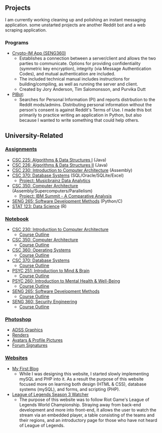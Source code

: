 ## Projects
I am currently working cleaning up and polishing an instant messaging application. some unstarted projects are another Reddit bot and a web scraping application. 
### Programs
 * [Crypto-IM App \(SENG360\)](/Instant%20Messenger%20App%20(SENG%20360))
    * Establishes a connection between a server/client and allows the two parties to communicate. Options for providing confidentiality (symmetric key encryption), integrity (via Message Authentication Codes), and mutual authentication are included.
    * The included technical manual includes instructions for building/compiling, as well as running the server and client.
    * Created by Jory Anderson, Tim Salomonsson, and Purvika Dutt
 * [PIBot](https://github.com/JoryAnderson/PIBot): 
	* Searches for Personal Information (PI) and reports distrbution to the Reddit mods/admins. Distributing personal information without the person's consent is against Reddit's Terms of Use. I made this bot primarily to practice writing an application in Python, but also because I wanted to write something that could help others.

## University-Related
### [Assignments](/Assignments/)
* [CSC 225: Algorithms & Data Structures I](/Assignments/CSC%20225/) (Java)
* [CSC 226: Algorithms & Data Structures II](/Assignments/CSC%20226) (Java)
* [CSC 230: Introduction to Computer Architecture](/Assignments/CSC%20230) (Assembly) 
* [CSC 370: Database Systems](/Assignments/CSC%20370) (SQL/Oracle/SQLite/Excel)
	* [Project: Musicbrainz Data Analytics](/Assignments/CSC%20370/Project/Report.pdf)
* [CSC 350: Computer Architecture](/Assignments/CSC%20350) (Assembly/Supercomputers/Parallelism)
	* [Project: IBM Summit - A Comparative Analysis](/Assignments/CSC%20350/P2/Report.pdf) 
* [SENG 265: Software Development Methods](/Assignments/SENG%20265) (Python/C)
* [STAT 123: Data Science](/Assignments/STAT%20123) (R)
### [Notebook](/Notebook/)
* [CSC 230: Introduction to Computer Architecture](/Notebook/CSC%20230/)
	* [Course Outline](https://heat.csc.uvic.ca/coview/outline/2017/Spring/CSC/230)
* [CSC 350: Computer Architecture](/Notepad/CSC%20350/)
	* [Course Outline](https://heat.csc.uvic.ca/coview/outline/2019/Spring/CSC/350)
* [CSC 360: Operating Systems](/Notepad/CSC%20360/)
	* [Course Outline](https://heat.csc.uvic.ca/coview/outline/2018/Spring/CSC/360)
* [CSC 370: Database Systems](/Notebook/CSC%20370)
    * [Course Outline](http://heat.csc.uvic.ca/coview/outline/2017/Fall/CSC/370)
* [PSYC 251: Introduction to Mind & Brain](/Notebook/PSYC%20251)
	* [Course Outline](/Notebook/Psyc251/PSYC251-CourseOutline-Revised.pdf)
* [PSYC 260: Introduction to Mental Health & Well-Being](/Notebook/PSYC%20260)
	* [Course Outline](/Notebook/Psyc260/260A01CourseOutlineWoodin.pdf)
* [SENG 265: Software Development Methods](/Notebook/SENG%20265)
	* [Course Outline](https://heat.csc.uvic.ca/coview/outline/2016/Fall/SENG/265) 
* [SENG 360: Security Engineering](/Notebook/SENG%20360)
  	* [Course Outline](https://heat.csc.uvic.ca/coview/outline/2017/Fall/SENG/360)
	
### [Photoshop](/Photoshop)
* [ADSS Graphics](/Photoshop/Misc/ADSS/)
* [Renders](/Photoshop/Misc/Renders/)
* [Avatars & Profile Pictures](/Photoshop/Avatars/)
* [Forum Signatures](/Photoshop/Forum/)
### [Websites](/Websites/)
* [My First Blog](/Websites/1/)
	* While I was designing this website, I started slowly implementing mySQL and PHP into it. As a result the purpose of this website focused more on learning both design (HTML & CSS), database systems (mySQL), and forms, and scripting (PHP).
* [League of Legends Season 3 Watcher](/Websites/2/)
	* The purpose of this website was to follow Riot Game's League of Legends World Championship. Straying away from back-end development and more into front-end, it allows the user to watch the stream via an embedded player, a table consisting of the teams and their regions, and an introductory page for those who have not heard of League of Legends.
